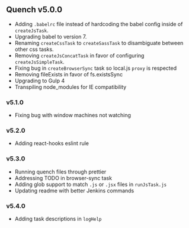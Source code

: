 ## Quench v5.0.0

- Adding `.babelrc` file instead of hardcoding the babel config inside of `createJsTask`.
- Upgrading babel to version 7.
- Renaming `createCssTask` to `createSassTask` to disambiguate between other css tasks.
- Removing `createJsConcatTask` in favor of configuring `createJsSimpleTask`.
- Fixing bug in `createBrowserSync` task so local.js `proxy` is respected
- Removing fileExists in favor of fs.existsSync
- Upgrading to Gulp 4
- Transpiling node_modules for IE compatibility

### v5.1.0

- Fixing bug with window machines not watching

### v5.2.0

- Adding react-hooks eslint rule

### v5.3.0

- Running quench files through prettier
- Addressing TODO in browser-sync task
- Adding glob support to match `.js` or `.jsx` files in `runJsTask.js`
- Updating readme with better Jenkins commands

### v5.4.0

- Adding task descriptions in `logHelp`
